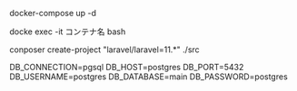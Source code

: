 <!-- コンテナ立ち上げ -->
docker-compose up -d

<!-- コンテナに入る -->
docke exec -it コンテナ名 bash

<!-- laravelプロジェクトとの作成 -->
<!-- laravel11代を指定して、srcにプロジェクトを作成 -->
conposer create-project "laravel/laravel=11.*" ./src 

<!-- DBの設定を.envに記述 -->
DB_CONNECTION=pgsql
DB_HOST=postgres
DB_PORT=5432
DB_USERNAME=postgres
DB_DATABASE=main
DB_PASSWORD=postgres

